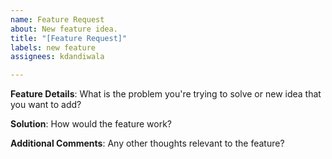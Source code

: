 ```yaml
---
name: Feature Request
about: New feature idea.
title: "[Feature Request]"
labels: new feature
assignees: kdandiwala

---
```


**Feature Details**: What is the problem you're trying to solve or new idea that you want to add?

**Solution**: How would the feature work?

**Additional Comments**: Any other thoughts relevant to the feature?

